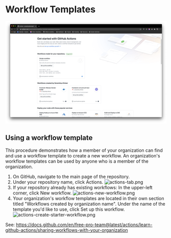 # Workflow Templates

![workflow_templates.png](assets/workflow_templates.png)

## Using a workflow template

This procedure demonstrates how a member of your organization can find and use a workflow template to create a new workflow. An organization's workflow templates can be used by anyone who is a member of the organization.

1. On GitHub, navigate to the main page of the repository.
1. Under your repository name, click Actions.
![actions-tab.png](https://docs.github.com/assets/images/help/repository/actions-tab.png)
1. If your repository already has existing workflows: In the upper-left corner, click New workflow.
![actions-new-workflow.png](https://docs.github.com/assets/images/help/repository/actions-new-workflow.png)
1. Your organization's workflow templates are located in their own section titled "Workflows created by organization name". Under the name of the template you'd like to use, click Set up this workflow.
![actions-create-starter-workflow.png](https://docs.github.com/assets/images/help/settings/actions-create-starter-workflow.png)

See: https://docs.github.com/en/free-pro-team@latest/actions/learn-github-actions/sharing-workflows-with-your-organization
